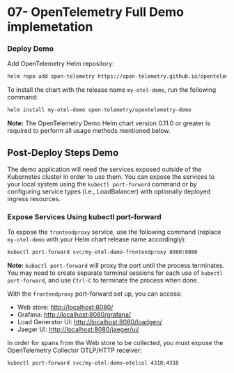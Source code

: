 # 07- OpenTelemetry Full Demo implemetation 
### Deploy Demo

Add OpenTelemetry Helm repository:

```sh
helm repo add open-telemetry https://open-telemetry.github.io/opentelemetry-helm-charts
```
 
To install the chart with the release name `my-otel-demo`, run the following command:

```sh
helm install my-otel-demo open-telemetry/opentelemetry-demo
```

**Note:** The OpenTelemetry Demo Helm chart version 0.11.0 or greater is required to perform all usage methods mentioned below.

## Post-Deploy Steps Demo

The demo application will need the services exposed outside of the Kubernetes cluster in order to use them. You can expose the services to your local system using the `kubectl port-forward` command or by configuring service types (i.e., LoadBalancer) with optionally deployed ingress resources.

### Expose Services Using kubectl port-forward

To expose the `frontendproxy` service, use the following command (replace `my-otel-demo` with your Helm chart release name accordingly):

```sh
kubectl port-forward svc/my-otel-demo-frontendproxy 8080:8080
```

**Note:** `kubectl port-forward` will proxy the port until the process terminates. You may need to create separate terminal sessions for each use of `kubectl port-forward`, and use `Ctrl-C` to terminate the process when done.

With the `frontendproxy` port-forward set up, you can access:

- Web store: [http://localhost:8080/](http://localhost:8080/)
- Grafana: [http://localhost:8080/grafana/](http://localhost:8080/grafana/)
- Load Generator UI: [http://localhost:8080/loadgen/](http://localhost:8080/loadgen/)
- Jaeger UI: [http://localhost:8080/jaeger/ui/](http://localhost:8080/jaeger/ui/)

In order for spans from the Web store to be collected, you must expose the OpenTelemetry Collector OTLP/HTTP receiver:

```sh
kubectl port-forward svc/my-otel-demo-otelcol 4318:4318
```
